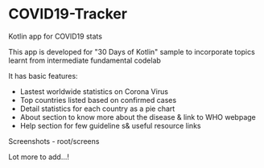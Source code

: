 # COVID19-Tracker
Kotlin app for COVID19 stats

This app is developed for "30 Days of Kotlin" sample to incorporate topics learnt from intermediate fundamental codelab

It has basic features:
 - Lastest worldwide statistics on Corona Virus
 - Top countries listed based on confirmed cases
 - Detail statistics for each country as a pie chart
 - About section to know more about the disease & link to WHO webpage
 - Help section for few guideline s& useful resource links

Screenshots - root/screens

Lot more to add...!
